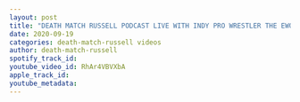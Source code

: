 ```yaml
---
layout: post
title: "DEATH MATCH RUSSELL PODCAST LIVE WITH INDY PRO WRESTLER THE EWOKK Tune in!"
date: 2020-09-19
categories: death-match-russell videos
author: death-match-russell
spotify_track_id: 
youtube_video_id: RhAr4VBVXbA
apple_track_id: 
youtube_metadata: 
---
```

